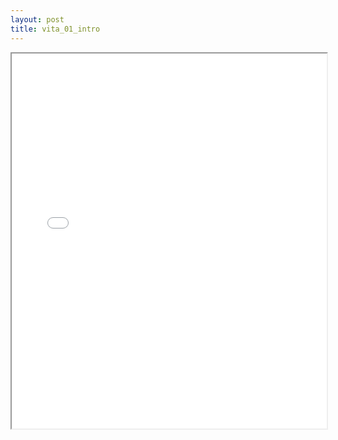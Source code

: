 ```yaml
---
layout: post
title: vita_01_intro
---
```


<div class="pdf-container">
<iframe src="/ea/assets/pdfs/vita_01_intro.pdf" height="600" width="100%" allowFullScreen="true"></iframe>
</div>

